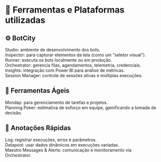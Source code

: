 # 🧰 Ferramentas e Plataformas utilizadas  

## ⚙️ BotCity

Studio: ambiente de desenvolvimento dos bots.  
Inspector: para capturar elementos da tela (como um "seletor visual").  
Runner: executa os bots localmente ou em produção.  
Orchestrator: gerencia filas, agendamentos, telemetria, credenciais.  
Insights: integração com Power BI para análise de métricas.  
Session Manager: controle de sessões ativas e múltiplas execuções.  

## 📆 Ferramentas Ágeis

Monday: para gerenciamento de tarefas e projetos.  
Planning Poker: estimativa de esforço em equipe, gamificando a tomada de decisão.  

## 📝 Anotações Rápidas

Log: registrar execuções, erros e parâmetros.  
Datapool: usar dados dinâmicos em execuções variadas.  
Maestro Messages & Alerts: comunicação e monitoramento via Orchestrator.  